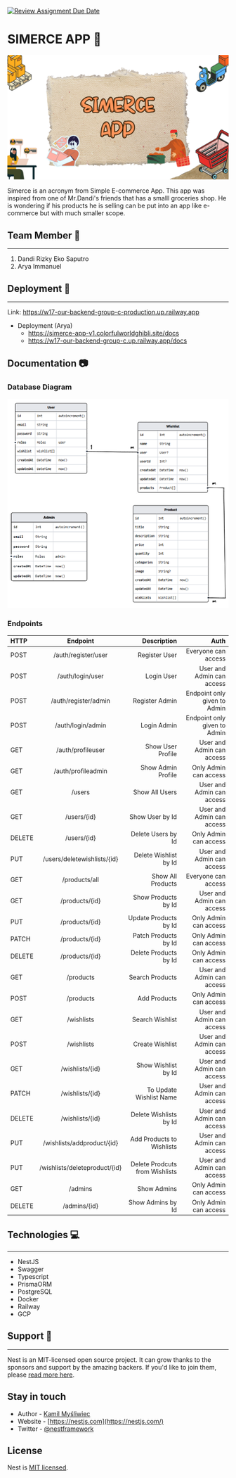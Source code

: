 [![Review Assignment Due Date](https://classroom.github.com/assets/deadline-readme-button-24ddc0f5d75046c5622901739e7c5dd533143b0c8e959d652212380cedb1ea36.svg)](https://classroom.github.com/a/3GK8eW1r)

# SIMERCE APP 🛒

![](/assets/simerce-app.png)

Simerce is an acronym from Simple E-commerce App. This app was inspired from one of Mr.Dandi's friends that has a smalll groceries shop. He is wondering if his products he is selling can be put into an app like e-commerce but with much smaller scope.

## Team Member 🤝

---

1. Dandi Rizky Eko Saputro
2. Arya Immanuel

## Deployment 🚀

---

Link: https://w17-our-backend-group-c-production.up.railway.app

- Deployment (Arya)
  - https://simerce-app-v1.colorfulworldghibli.site/docs
  - https://w17-our-backend-group-c.up.railway.app/docs

## Documentation 📷

### Database Diagram

![Diagram Database](assets/diagram.png)

### Endpoints

| HTTP   |           Endpoint            |                    Description |                         Auth |
| :----- | :---------------------------: | -----------------------------: | ---------------------------: |
| POST   |      /auth/register/user      |                  Register User |          Everyone can access |
| POST   |       /auth/login/user        |                     Login User |    User and Admin can access |
| POST   |     /auth/register/admin      |                 Register Admin | Endpoint only given to Admin |
| POST   |       /auth/login/admin       |                    Login Admin | Endpoint only given to Admin |
| GET    |       /auth/profileuser       |              Show User Profile |    User and Admin can access |
| GET    |      /auth/profileadmin       |             Show Admin Profile |        Only Admin can access |
| GET    |            /users             |                 Show All Users |    User and Admin can access |
| GET    |          /users/{id}          |                Show User by Id |    User and Admin can access |
| DELETE |          /users/{id}          |             Delete Users by Id |        Only Admin can access |
| PUT    |  /users/deletewishlists/{id}  |          Delete Wishlist by Id |    User and Admin can access |
| GET    |         /products/all         |              Show All Products |          Everyone can access |
| GET    |        /products/{id}         |            Show Products by Id |    User and Admin can access |
| PUT    |        /products/{id}         |          Update Products by Id |        Only Admin can access |
| PATCH  |        /products/{id}         |           Patch Products by Id |        Only Admin can access |
| DELETE |        /products/{id}         |          Delete Products by Id |        Only Admin can access |
| GET    |           /products           |                Search Products |    User and Admin can access |
| POST   |           /products           |                   Add Products |        Only Admin can access |
| GET    |          /wishlists           |                Search Wishlist |    User and Admin can access |
| POST   |          /wishlists           |                Create Wishlist |    User and Admin can access |
| GET    |        /wishlists/{id}        |            Show Wishlist by Id |    User and Admin can access |
| PATCH  |        /wishlists/{id}        |        To Update Wishlist Name |    User and Admin can access |
| DELETE |        /wishlists/{id}        |         Delete Wishlists by Id |    User and Admin can access |
| PUT    |  /wishlists/addproduct/{id}   |      Add Products to Wishlists |    User and Admin can access |
| PUT    | /wishlists/deleteproduct/{id} | Delete Prodcuts from Wishlists |    User and Admin can access |
| GET    |            /admins            |                    Show Admins |        Only Admin can access |
| DELETE |         /admins/{id}          |              Show Admins by Id |        Only Admin can access |

## Technologies 💻

---

- NestJS
- Swagger
- Typescript
- PrismaORM
- PostgreSQL
- Docker
- Railway
- GCP

## Support 🙌

---

Nest is an MIT-licensed open source project. It can grow thanks to the sponsors and support by the amazing backers. If you'd like to join them, please [read more here](https://docs.nestjs.com/support).

## Stay in touch

- Author - [Kamil Myśliwiec](https://kamilmysliwiec.com)
- Website - [https://nestjs.com](https://nestjs.com/)
- Twitter - [@nestframework](https://twitter.com/nestframework)

## License

Nest is [MIT licensed](LICENSE).
